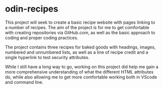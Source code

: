 # odin-recipes
This project will seek to create a basic recipe website with pages linking to a number of recipes. The aim of the project is for me to get comfortable with creating repositories via GitHub.com, as well as the basic approach to coding and proper coding practices.

The project contains three recipes for baked goods with headings, images, numbered and unnumbered lists, as well as a line of recipe credit and a single hyperlink to test security attributes.

While I still have a long way to go, working on this project did help me gain a more comprehensive understanding of what the different HTML attributes do, while also allowing me to get more comfortable working both in VScode and command line.